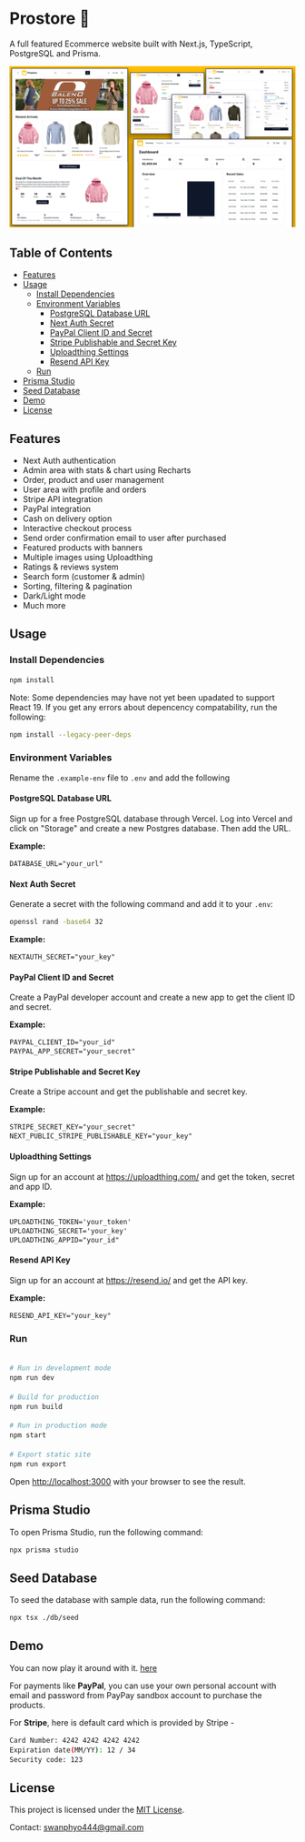 # Prostore 🛒

A full featured Ecommerce website built with Next.js, TypeScript, PostgreSQL and Prisma.

<img src="/public/images/screen.png" alt="Prostore E-commerce" />

## Table of Contents

<!--toc:start-->

- [Features](#features)
- [Usage](#usage)
  - [Install Dependencies](#install-dependencies)
  - [Environment Variables](#environment-variables)
    - [PostgreSQL Database URL](#postgresql-database-url)
    - [Next Auth Secret](#next-auth-secret)
    - [PayPal Client ID and Secret](#paypal-client-id-and-secret)
    - [Stripe Publishable and Secret Key](#stripe-publishable-and-secret-key)
    - [Uploadthing Settings](#uploadthing-settings)
    - [Resend API Key](#resend-api-key)
  - [Run](#run)
- [Prisma Studio](#prisma-studio)
- [Seed Database](#seed-database)
- [Demo](#demo)
- [License](#license)
<!--toc:end-->

## Features

- Next Auth authentication
- Admin area with stats & chart using Recharts
- Order, product and user management
- User area with profile and orders
- Stripe API integration
- PayPal integration
- Cash on delivery option
- Interactive checkout process
- Send order confirmation email to user after purchased
- Featured products with banners
- Multiple images using Uploadthing
- Ratings & reviews system
- Search form (customer & admin)
- Sorting, filtering & pagination
- Dark/Light mode
- Much more

## Usage

### Install Dependencies

```bash
npm install
```

Note: Some dependencies may have not yet been upadated to support React 19. If you get any errors about depencency compatability, run the following:

```bash
npm install --legacy-peer-deps
```

### Environment Variables

Rename the `.example-env` file to `.env` and add the following

#### PostgreSQL Database URL

Sign up for a free PostgreSQL database through Vercel. Log into Vercel and click on "Storage" and create a new Postgres database. Then add the URL.

**Example:**

```
DATABASE_URL="your_url"
```

#### Next Auth Secret

Generate a secret with the following command and add it to your `.env`:

```bash
openssl rand -base64 32
```

**Example:**

```
NEXTAUTH_SECRET="your_key"
```

#### PayPal Client ID and Secret

Create a PayPal developer account and create a new app to get the client ID and secret.

**Example:**

```
PAYPAL_CLIENT_ID="your_id"
PAYPAL_APP_SECRET="your_secret"
```

#### Stripe Publishable and Secret Key

Create a Stripe account and get the publishable and secret key.

**Example:**

```
STRIPE_SECRET_KEY="your_secret"
NEXT_PUBLIC_STRIPE_PUBLISHABLE_KEY="your_key"
```

#### Uploadthing Settings

Sign up for an account at https://uploadthing.com/ and get the token, secret and app ID.

**Example:**

```
UPLOADTHING_TOKEN='your_token'
UPLOADTHING_SECRET='your_key'
UPLOADTHING_APPID="your_id"
```

#### Resend API Key

Sign up for an account at https://resend.io/ and get the API key.

**Example:**

```
RESEND_API_KEY="your_key"
```

### Run

```bash

# Run in development mode
npm run dev

# Build for production
npm run build

# Run in production mode
npm start

# Export static site
npm run export
```

Open [http://localhost:3000](http://localhost:3000) with your browser to see the result.

## Prisma Studio

To open Prisma Studio, run the following command:

```bash
npx prisma studio
```

## Seed Database

To seed the database with sample data, run the following command:

```bash
npx tsx ./db/seed
```

## Demo

You can now play it around with it. [here](https://www.theprostore.shop)

For payments like **PayPal**, you can use your own personal account with email and password from PayPay sandbox account to purchase the products. 

For **Stripe**, here is default card which is provided by Stripe -
```bash
Card Number: 4242 4242 4242 4242
Expiration date(MM/YY): 12 / 34
Security code: 123
```

## License

This project is licensed under the [MIT License](LICENSE).

Contact: [swanphyo444@gmail.com](mailto:swanphyo444@gmail.com)

